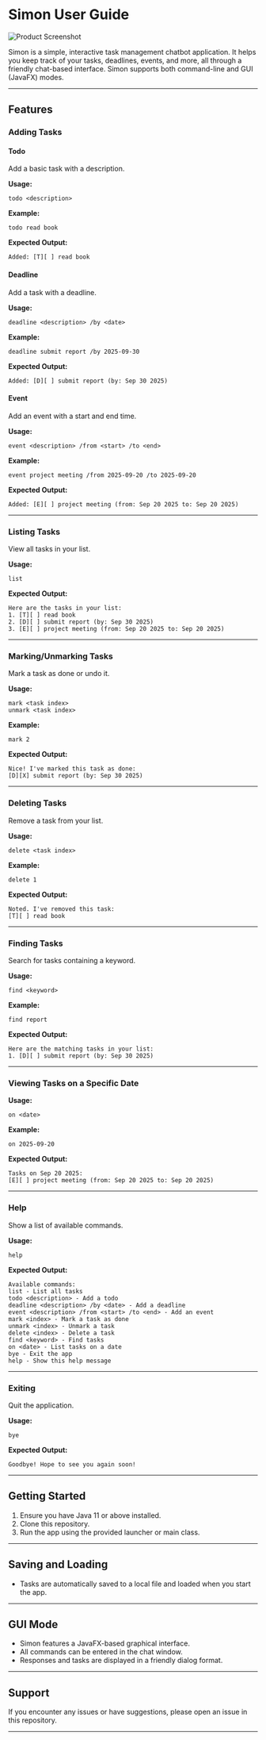 # Simon User Guide

![Product Screenshot](docs/Ui.png)

Simon is a simple, interactive task management chatbot application. It helps you keep track of your tasks, deadlines, events, and more, all through a friendly chat-based interface. Simon supports both command-line and GUI (JavaFX) modes.

---

## Features

### Adding Tasks

#### Todo
Add a basic task with a description.

**Usage:**  
```
todo <description>
```
**Example:**  
```
todo read book
```
**Expected Output:**  
```
Added: [T][ ] read book
```

#### Deadline
Add a task with a deadline.

**Usage:**  
```
deadline <description> /by <date>
```
**Example:**  
```
deadline submit report /by 2025-09-30
```
**Expected Output:**  
```
Added: [D][ ] submit report (by: Sep 30 2025)
```

#### Event
Add an event with a start and end time.

**Usage:**  
```
event <description> /from <start> /to <end>
```
**Example:**  
```
event project meeting /from 2025-09-20 /to 2025-09-20
```
**Expected Output:**  
```
Added: [E][ ] project meeting (from: Sep 20 2025 to: Sep 20 2025)
```

---

### Listing Tasks

View all tasks in your list.

**Usage:**  
```
list
```
**Expected Output:**  
```
Here are the tasks in your list:
1. [T][ ] read book
2. [D][ ] submit report (by: Sep 30 2025)
3. [E][ ] project meeting (from: Sep 20 2025 to: Sep 20 2025)
```

---

### Marking/Unmarking Tasks

Mark a task as done or undo it.

**Usage:**  
```
mark <task index>
unmark <task index>
```
**Example:**  
```
mark 2
```
**Expected Output:**  
```
Nice! I've marked this task as done:
[D][X] submit report (by: Sep 30 2025)
```

---

### Deleting Tasks

Remove a task from your list.

**Usage:**  
```
delete <task index>
```
**Example:**  
```
delete 1
```
**Expected Output:**  
```
Noted. I've removed this task:
[T][ ] read book
```

---

### Finding Tasks

Search for tasks containing a keyword.

**Usage:**  
```
find <keyword>
```
**Example:**  
```
find report
```
**Expected Output:**  
```
Here are the matching tasks in your list:
1. [D][ ] submit report (by: Sep 30 2025)
```

---

### Viewing Tasks on a Specific Date

**Usage:**  
```
on <date>
```
**Example:**  
```
on 2025-09-20
```
**Expected Output:**  
```
Tasks on Sep 20 2025:
[E][ ] project meeting (from: Sep 20 2025 to: Sep 20 2025)
```

---

### Help

Show a list of available commands.

**Usage:**  
```
help
```
**Expected Output:**  
```
Available commands:
list - List all tasks
todo <description> - Add a todo
deadline <description> /by <date> - Add a deadline
event <description> /from <start> /to <end> - Add an event
mark <index> - Mark a task as done
unmark <index> - Unmark a task
delete <index> - Delete a task
find <keyword> - Find tasks
on <date> - List tasks on a date
bye - Exit the app
help - Show this help message
```

---

### Exiting

Quit the application.

**Usage:**  
```
bye
```
**Expected Output:**  
```
Goodbye! Hope to see you again soon!
```

---

## Getting Started

1. Ensure you have Java 11 or above installed.
2. Clone this repository.
3. Run the app using the provided launcher or main class.

---

## Saving and Loading

- Tasks are automatically saved to a local file and loaded when you start the app.

---

## GUI Mode

- Simon features a JavaFX-based graphical interface.
- All commands can be entered in the chat window.
- Responses and tasks are displayed in a friendly dialog format.

---

## Support

If you encounter any issues or have suggestions, please open an issue in this repository.

---